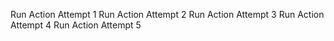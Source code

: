 Run Action Attempt 1
Run Action Attempt 2
Run Action Attempt 3
Run Action Attempt 4
Run Action Attempt 5